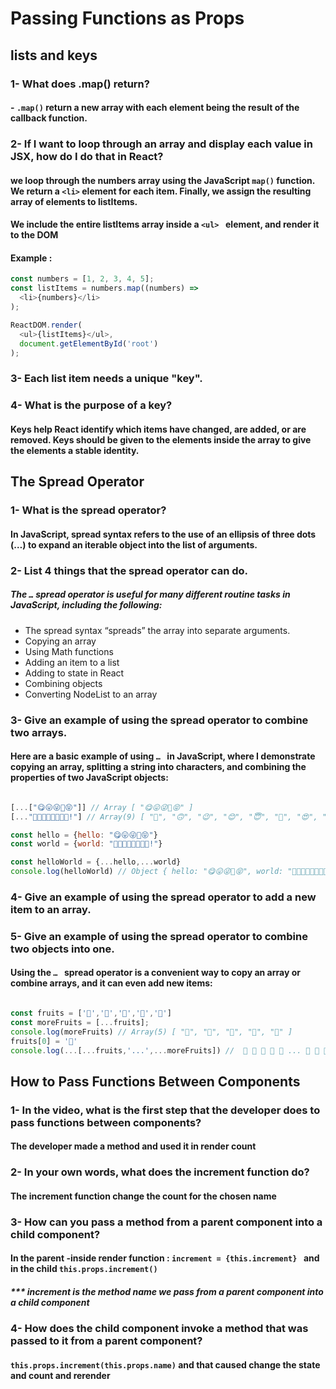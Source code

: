 #  Passing Functions as Props 

## lists and keys
### 1- What does .map() return?
#### - `.map()` return a new array with each element being the result of the callback function.

### 2- If I want to loop through an array and display each value in JSX, how do I do that in React?
#### we loop through the numbers array using the JavaScript `map()` function. We return a `<li>` element for each item. Finally, we assign the resulting array of elements to listItems.
#### We include the entire listItems array inside a `<ul> ` element, and render it to the DOM

#### Example : 

``` javascript 
const numbers = [1, 2, 3, 4, 5];
const listItems = numbers.map((numbers) =>
  <li>{numbers}</li>
);

ReactDOM.render(
  <ul>{listItems}</ul>,
  document.getElementById('root')
);
``` 

### 3- Each list item needs a unique "key".

### 4- What is the purpose of a key?
#### Keys help React identify which items have changed, are added, or are removed. Keys should be given to the elements inside the array to give the elements a stable identity.

## The Spread Operator 

### 1- What is the spread operator? 
#### In JavaScript, spread syntax refers to the use of an ellipsis of three dots (…) to expand an iterable object into the list of arguments.

### 2- List 4 things that the spread operator can do.
##### The `…` spread operator is useful for many different routine tasks in JavaScript, including the following:
 - The spread syntax “spreads” the array into separate arguments.
 - Copying an array
 - Using Math functions
 - Adding an item to a list
 - Adding to state in React
 - Combining objects
 - Converting NodeList to an array


### 3- Give an example of using the spread operator to combine two arrays. 
####  Here are a  basic example of using `… ` in JavaScript, where I demonstrate copying an array, splitting a string into characters, and combining the properties of two JavaScript objects:

``` javascript

[...["😋😛😜🤪😝"]] // Array [ "😋😛😜🤪😝" ]
[..."🙂🙃😉😊😇🥰😍🤩!"] // Array(9) [ "🙂", "🙃", "😉", "😊", "😇", "🥰", "😍", "🤩", "!" ]

const hello = {hello: "😋😛😜🤪😝"}
const world = {world: "🙂🙃😉😊😇🥰😍🤩!"}

const helloWorld = {...hello,...world}
console.log(helloWorld) // Object { hello: "😋😛😜🤪😝", world: "🙂🙃😉😊😇🥰😍🤩!" }
```


### 4- Give an example of using the spread operator to add a new item to an array.
### 5- Give an example of using the spread operator to combine two objects into one.

#### Using the `… ` spread operator is a convenient way to copy an array or combine arrays, and it can even add new items:  
``` javascript

const fruits = ['🍏','🍊','🍌','🍉','🍍']
const moreFruits = [...fruits];
console.log(moreFruits) // Array(5) [ "🍏", "🍊", "🍌", "🍉", "🍍" ]
fruits[0] = '🍑'
console.log(...[...fruits,'...',...moreFruits]) //  🍑 🍊 🍌 🍉 🍍 ... 🍏 🍊 🍌 🍉 🍍
```

## How to Pass Functions Between Components

### 1- In the video, what is the first step that the developer does to pass functions between components?

#### The developer made a method and used it in render count

### 2- In your own words, what does the increment function do?

#### The increment function change the count for the chosen name 

### 3- How can you pass a method from a parent component into a child component? 
#### In the parent -inside render function : `increment = {this.increment} ` and in the child `this.props.increment()`
##### *** increment is the method name we pass from a parent component into a child component

### 4- How does the child component invoke a method that was passed to it from a parent component? 

#### `this.props.increment(this.props.name)` and that caused change the state and count and rerender 